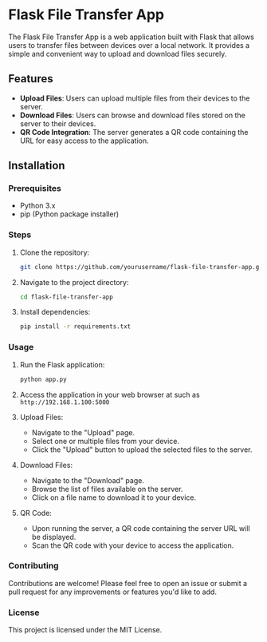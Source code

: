 # Flask File Transfer App

The Flask File Transfer App is a web application built with Flask that allows users to transfer files between devices over a local network. It provides a simple and convenient way to upload and download files securely.

## Features

- **Upload Files**: Users can upload multiple files from their devices to the server.
- **Download Files**: Users can browse and download files stored on the server to their devices.
- **QR Code Integration**: The server generates a QR code containing the URL for easy access to the application.

## Installation

### Prerequisites

- Python 3.x
- pip (Python package installer)

### Steps

1. Clone the repository:

   ```bash
   git clone https://github.com/yourusername/flask-file-transfer-app.git
   ```

2. Navigate to the project directory:

   ```bash
   cd flask-file-transfer-app
   ```

3. Install dependencies:

   ```bash
   pip install -r requirements.txt
   ```

### Usage

1. Run the Flask application:

   ```bash
   python app.py
   ```

2. Access the application in your web browser at such as `http://192.168.1.100:5000`

3. Upload Files:

   - Navigate to the "Upload" page.
   - Select one or multiple files from your device.
   - Click the "Upload" button to upload the selected files to the server.

4. Download Files:

   - Navigate to the "Download" page.
   - Browse the list of files available on the server.
   - Click on a file name to download it to your device.
  
5. QR Code:

   - Upon running the server, a QR code containing the server URL will be displayed.
   - Scan the QR code with your device to access the application.
  
### Contributing

Contributions are welcome! Please feel free to open an issue or submit a pull request for any improvements or features you'd like to add.

### License

This project is licensed under the MIT License.
